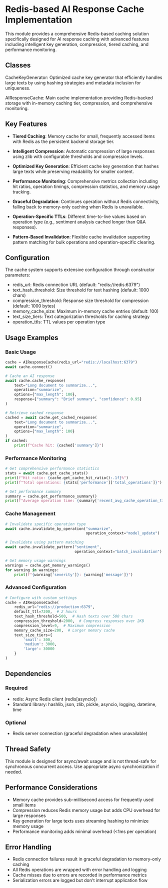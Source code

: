 # Redis-based AI Response Cache Implementation

This module provides a comprehensive Redis-based caching solution specifically designed
for AI response caching with advanced features including intelligent key generation,
compression, tiered caching, and performance monitoring.

## Classes

CacheKeyGenerator: Optimized cache key generator that efficiently handles large texts
by using hashing strategies and metadata inclusion for uniqueness.

AIResponseCache: Main cache implementation providing Redis-backed storage with
in-memory caching tier, compression, and comprehensive monitoring.

## Key Features

- **Tiered Caching**: Memory cache for small, frequently accessed items with Redis
as the persistent backend storage tier.

- **Intelligent Compression**: Automatic compression of large responses using zlib
with configurable thresholds and compression levels.

- **Optimized Key Generation**: Efficient cache key generation that hashes large
texts while preserving readability for smaller content.

- **Performance Monitoring**: Comprehensive metrics collection including hit ratios,
operation timings, compression statistics, and memory usage tracking.

- **Graceful Degradation**: Continues operation without Redis connectivity, falling
back to memory-only caching when Redis is unavailable.

- **Operation-Specific TTLs**: Different time-to-live values based on operation
type (e.g., sentiment analysis cached longer than Q&A responses).

- **Pattern-Based Invalidation**: Flexible cache invalidation supporting pattern
matching for bulk operations and operation-specific clearing.

## Configuration

The cache system supports extensive configuration through constructor parameters:

- redis_url: Redis connection URL (default: "redis://redis:6379")
- text_hash_threshold: Size threshold for text hashing (default: 1000 chars)
- compression_threshold: Response size threshold for compression (default: 1000 bytes)
- memory_cache_size: Maximum in-memory cache entries (default: 100)
- text_size_tiers: Text categorization thresholds for caching strategy
- operation_ttls: TTL values per operation type

## Usage Examples

### Basic Usage

```python
cache = AIResponseCache(redis_url="redis://localhost:6379")
await cache.connect()

# Cache an AI response
await cache.cache_response(
    text="Long document to summarize...",
    operation="summarize",
    options={"max_length": 100},
    response={"summary": "Brief summary", "confidence": 0.95}
)

# Retrieve cached response
cached = await cache.get_cached_response(
    text="Long document to summarize...",
    operation="summarize",
    options={"max_length": 100}
)
if cached:
    print(f"Cache hit: {cached['summary']}")
```

### Performance Monitoring

```python
# Get comprehensive performance statistics
stats = await cache.get_cache_stats()
print(f"Hit ratio: {cache.get_cache_hit_ratio():.1f}%")
print(f"Total operations: {stats['performance']['total_operations']}")

# Get performance summary
summary = cache.get_performance_summary()
print(f"Average operation time: {summary['recent_avg_cache_operation_time']:.3f}s")
```

### Cache Management

```python
# Invalidate specific operation type
await cache.invalidate_by_operation("summarize",
                                    operation_context="model_update")

# Invalidate using pattern matching
await cache.invalidate_pattern("sentiment",
                               operation_context="batch_invalidation")

# Get memory usage warnings
warnings = cache.get_memory_warnings()
for warning in warnings:
    print(f"{warning['severity']}: {warning['message']}")
```

### Advanced Configuration

```python
# Configure with custom settings
cache = AIResponseCache(
    redis_url="redis://production:6379",
    default_ttl=7200,  # 2 hours
    text_hash_threshold=500,  # Hash texts over 500 chars
    compression_threshold=2000,  # Compress responses over 2KB
    compression_level=9,  # Maximum compression
    memory_cache_size=200,  # Larger memory cache
    text_size_tiers={
        'small': 300,
        'medium': 3000,
        'large': 30000
    }
)
```

## Dependencies

### Required

- redis: Async Redis client (redis[asyncio])
- Standard library: hashlib, json, zlib, pickle, asyncio, logging, datetime, time

### Optional

- Redis server connection (graceful degradation when unavailable)

## Thread Safety

This module is designed for async/await usage and is not thread-safe for
synchronous concurrent access. Use appropriate async synchronization if needed.

## Performance Considerations

- Memory cache provides sub-millisecond access for frequently used small items
- Compression reduces Redis memory usage but adds CPU overhead for large responses
- Key generation for large texts uses streaming hashing to minimize memory usage
- Performance monitoring adds minimal overhead (<1ms per operation)

## Error Handling

- Redis connection failures result in graceful degradation to memory-only caching
- All Redis operations are wrapped with error handling and logging
- Cache misses due to errors are recorded in performance metrics
- Serialization errors are logged but don't interrupt application flow

